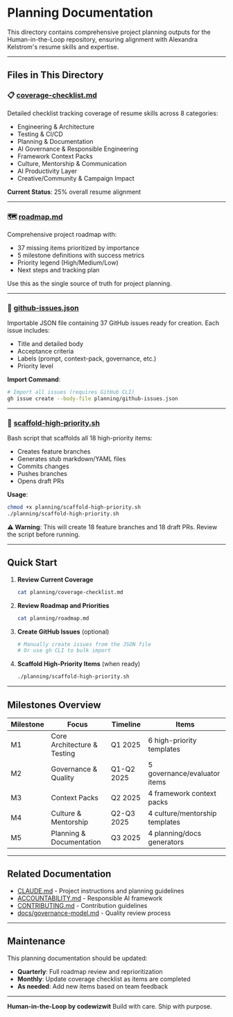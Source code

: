 # Planning Documentation

This directory contains comprehensive project planning outputs for the Human-in-the-Loop repository, ensuring alignment with Alexandra Kelstrom's resume skills and expertise.

---

## Files in This Directory

### 📋 [coverage-checklist.md](./coverage-checklist.md)

Detailed checklist tracking coverage of resume skills across 8 categories:

- Engineering & Architecture
- Testing & CI/CD
- Planning & Documentation
- AI Governance & Responsible Engineering
- Framework Context Packs
- Culture, Mentorship & Communication
- AI Productivity Layer
- Creative/Community & Campaign Impact

**Current Status**: 25% overall resume alignment

---

### 🗺️ [roadmap.md](./roadmap.md)

Comprehensive project roadmap with:

- 37 missing items prioritized by importance
- 5 milestone definitions with success metrics
- Priority legend (High/Medium/Low)
- Next steps and tracking plan

Use this as the single source of truth for project planning.

---

### 🐛 [github-issues.json](./github-issues.json)

Importable JSON file containing 37 GitHub issues ready for creation. Each issue includes:

- Title and detailed body
- Acceptance criteria
- Labels (prompt, context-pack, governance, etc.)
- Priority level

**Import Command**:

```bash
# Import all issues (requires GitHub CLI)
gh issue create --body-file planning/github-issues.json
```

---

### 🚀 [scaffold-high-priority.sh](./scaffold-high-priority.sh)

Bash script that scaffolds all 18 high-priority items:

- Creates feature branches
- Generates stub markdown/YAML files
- Commits changes
- Pushes branches
- Opens draft PRs

**Usage**:

```bash
chmod +x planning/scaffold-high-priority.sh
./planning/scaffold-high-priority.sh
```

**⚠️ Warning**: This will create 18 feature branches and 18 draft PRs. Review the script before running.

---

## Quick Start

1. **Review Current Coverage**

   ```bash
   cat planning/coverage-checklist.md
   ```

2. **Review Roadmap and Priorities**

   ```bash
   cat planning/roadmap.md
   ```

3. **Create GitHub Issues** (optional)

   ```bash
   # Manually create issues from the JSON file
   # Or use gh CLI to bulk import
   ```

4. **Scaffold High-Priority Items** (when ready)
   ```bash
   ./planning/scaffold-high-priority.sh
   ```

---

## Milestones Overview

| Milestone | Focus                       | Timeline   | Items                          |
| --------- | --------------------------- | ---------- | ------------------------------ |
| M1        | Core Architecture & Testing | Q1 2025    | 6 high-priority templates      |
| M2        | Governance & Quality        | Q1-Q2 2025 | 5 governance/evaluator items   |
| M3        | Context Packs               | Q2 2025    | 4 framework context packs      |
| M4        | Culture & Mentorship        | Q2-Q3 2025 | 4 culture/mentorship templates |
| M5        | Planning & Documentation    | Q3 2025    | 4 planning/docs generators     |

---

## Related Documentation

- [CLAUDE.md](../CLAUDE.md) - Project instructions and planning guidelines
- [ACCOUNTABILITY.md](../ACCOUNTABILITY.md) - Responsible AI framework
- [CONTRIBUTING.md](../CONTRIBUTING.md) - Contribution guidelines
- [docs/governance-model.md](../docs/governance-model.md) - Quality review process

---

## Maintenance

This planning documentation should be updated:

- **Quarterly**: Full roadmap review and reprioritization
- **Monthly**: Update coverage checklist as items are completed
- **As needed**: Add new items based on team feedback

---

**Human-in-the-Loop by codewizwit**
Build with care. Ship with purpose.
